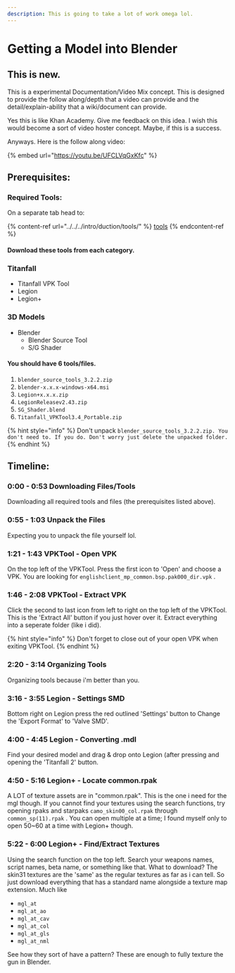 ```yaml
---
description: This is going to take a lot of work omega lol.
---
```


# Getting a Model into Blender

## This is new.

This is a experimental Documentation/Video Mix concept. This is designed to provide the follow along/depth that a video can provide and the detail/explain-ability that a wiki/document can provide.

Yes this is like Khan Academy. Give me feedback on this idea. I wish this would become a sort of video hoster concept. Maybe, if this is a success.

Anyways. Here is the follow along video:

{% embed url="https://youtu.be/UFCLVqGxKfc" %}

## Prerequisites:&#x20;

### Required Tools:

On a separate tab head to:

{% content-ref url="../../../intro/duction/tools/" %}
[tools](../../../intro/duction/tools/)
{% endcontent-ref %}

#### Download these tools from each category.&#x20;

### Titanfall

* Titanfall VPK Tool
* Legion
* Legion+

### 3D Models

* Blender
  * Blender Source Tool
  * S/G Shader

#### You should have 6 tools/files.&#x20;

1. `blender_source_tools_3.2.2.zip`
2. `blender-x.x.x-windows-x64.msi`
3. `Legion+x.x.x.zip`
4. `LegionReleasev2.43.zip`
5. `SG_Shader.blend`
6. `Titanfall_VPKTool3.4_Portable.zip`

{% hint style="info" %}
Don't unpack `blender_source_tools_3.2.2.zip. You don't need to. If you do. Don't worry just delete the unpacked folder.`
{% endhint %}

## Timeline:

### 0:00 - 0:53   Downloading Files/Tools

Downloading all required tools and files (the prerequisites listed above).&#x20;

### 0:55 - 1:03   Unpack the Files

Expecting you to unpack the file yourself lol.

### 1:21 - 1:43   VPKTool - Open VPK

On the top left of the VPKTool. Press the first icon to 'Open' and choose a VPK. You are looking for `englishclient_mp_common.bsp.pak000_dir.vpk` .&#x20;

### 1:46 - 2:08   VPKTool - Extract VPK

Click the second to last icon from left to right on the top left of the VPKTool. This is the 'Extract All' button if you just hover over it. Extract everything into a seperate folder (like i did).

{% hint style="info" %}
Don't forget to close out of your open VPK when exiting VPKTool.
{% endhint %}

### 2:20 - 3:14   Organizing Tools

Organizing tools because i'm better than you.

### 3:16 - 3:55   Legion - Settings SMD

Bottom right on Legion press the red outlined 'Settings' button to Change the 'Export Format' to 'Valve SMD'.

### 4:00 - 4:45   Legion - Converting .mdl

Find your desired model and drag & drop onto Legion (after pressing and opening the 'Titanfall 2' button.

### 4:50 - 5:16   Legion+ - Locate common.rpak&#x20;

A LOT of texture assets are in "common.rpak". This is the one i need for the mgl though. If you cannot find your textures using the search functions, try opening rpaks and starpaks `camo_skin00_col.rpak` through `common_sp(11).rpak` . You can open multiple at a time; I found myself only to open 50\~60 at a time with Legion+ though.

### 5:22 - 6:00   Legion+ - Find/Extract Textures

Using the search function on the top left. Search your weapons names, script names, beta name, or something like that. What to download? The skin31 textures are the 'same' as the regular textures as far as i can tell. So just download everything that has a standard name alongside a texture map extension. Much like

* `mgl_at`
* `mgl_at_ao`
* `mgl_at_cav`
* `mgl_at_col`
* `mgl_at_gls`
* `mgl_at_nml`

See how they sort of have a pattern? These are enough to fully texture the gun in Blender.
